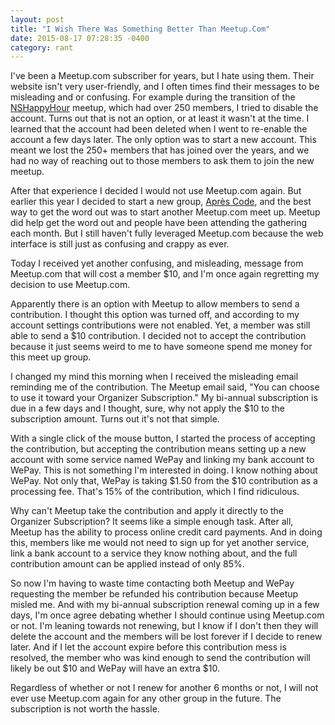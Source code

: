 ```yaml
---
layout: post
title: "I Wish There Was Something Better Than Meetup.Com"
date: 2015-08-17 07:28:35 -0400
category: rant
---
```

I've been a Meetup.com subscriber for years, but I hate using them. Their website isn't very user-friendly, and I often times find their messages to be misleading and or confusing. For example during the transition of the [NSHappyHour][nshappyhour] meetup, which had over 250 members, I tried to disable the account. Turns out that is not an option, or at least it wasn't at the time. I learned that the account had been deleted when I went to re-enable the account a few days later. The only option was to start a new account. This meant we lost the 250+ members that has joined over the years, and we had no way of reaching out to those members to ask them to join the new meetup.

After that experience I decided I would not use Meetup.com again. But earlier this year I decided to start a new group, [Après Code][aprescode], and the best way to get the word out was to start another Meetup.com meet up. Meetup did help get the word out and people have been attending the gathering each month. But I still haven't fully leveraged Meetup.com because the web interface is still just as confusing and crappy as ever. 

Today I received yet another confusing, and misleading, message from Meetup.com that will cost a member $10, and I'm once again regretting my decision to use Meetup.com.

Apparently there is an option with Meetup to allow members to send a contribution. I thought this option was turned off, and according to my account settings contributions were not enabled. Yet, a member was still able to send a $10 contribution. I decided not to accept the contribution because it just seems weird to me to have someone spend me money for this meet up group. 

I changed my mind this morning when I received the misleading email reminding me of the contribution. The Meetup email said, "You can choose to use it toward your Organizer Subscription." My bi-annual subscription is due in a few days and I thought, sure, why not apply the $10 to the subscription amount. Turns out it's not that simple.

With a single click of the mouse button, I started the process of accepting the contribution, but accepting the contribution means setting up a new account with some service named WePay and linking my bank account to WePay. This is not something I'm interested in doing. I know nothing about WePay. Not only that, WePay is taking $1.50 from the $10 contribution as a processing fee. That's 15% of the contribution, which I find ridiculous. 

Why can't Meetup take the contribution and apply it directly to the Organizer Subscription? It seems like a simple enough task. After all, Meetup has the ability to process online credit card payments. And in doing this, members like me would not need to sign up for yet another service, link a bank account to a service they know nothing about, and the full contribution amount can be applied instead of only 85%.

So now I'm having to waste time contacting both Meetup and WePay requesting the member be refunded his contribution because Meetup misled me. And with my bi-annual subscription renewal coming up in a few days, I'm once agree debating whether I should continue using Meetup.com or not. I'm leaning towards not renewing, but I know if I don't then they will delete the account and the members will be lost forever if I decide to renew later. And if I let the account expire before this contribution mess is resolved, the member who was kind enough to send the contribution will likely be out $10 and WePay will have an extra $10.

Regardless of whether or not I renew for another 6 months or not, I will not ever use Meetup.com again for any other group in the future. The subscription is not worth the hassle. 

[nshappyhour]: http://www.nshappyhour.org
[aprescode]: http://www.apres-code.com
